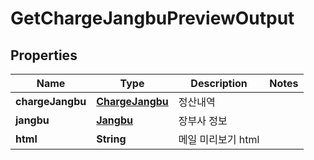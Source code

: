 

# GetChargeJangbuPreviewOutput


## Properties

Name | Type | Description | Notes
------------ | ------------- | ------------- | -------------
**chargeJangbu** | [**ChargeJangbu**](ChargeJangbu.md) | 정산내역 | 
**jangbu** | [**Jangbu**](Jangbu.md) | 장부사 정보 | 
**html** | **String** | 메일 미리보기 html | 



